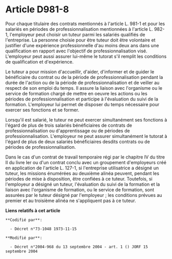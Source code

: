 # Article D981-8

Pour chaque titulaire des contrats mentionnés à l'article L. 981-1 et pour les salariés en périodes de professionnalisation
mentionnées à l'article L. 982-1, l'employeur peut choisir un tuteur parmi les salariés qualifiés de l'entreprise. La
personne choisie pour être tuteur doit être volontaire et justifier d'une expérience professionnelle d'au moins deux ans dans
une qualification en rapport avec l'objectif de professionnalisation visé. L'employeur peut aussi assurer lui-même le tutorat
s'il remplit les conditions de qualification et d'expérience.

Le tuteur a pour mission d'accueillir, d'aider, d'informer et de guider le bénéficiaire du contrat ou de la période de
professionnalisation pendant la durée de l'action ou de la période de professionnalisation et de veiller au respect de son
emploi du temps. Il assure la liaison avec l'organisme ou le service de formation chargé de mettre en oeuvre les actions ou
les périodes de professionnalisation et participe à l'évaluation du suivi de la formation. L'employeur lui permet de disposer
du temps nécessaire pour exercer ses fonctions et se former.

Lorsqu'il est salarié, le tuteur ne peut exercer simultanément ses fonctions à l'égard de plus de trois salariés
bénéficiaires de contrats de professionnalisation ou d'apprentissage ou de périodes de professionnalisation. L'employeur ne
peut assurer simultanément le tutorat à l'égard de plus de deux salariés bénéficiaires desdits contrats ou de périodes de
professionnalisation.

Dans le cas d'un contrat de travail temporaire régi par le chapitre IV du titre II du livre Ier ou d'un contrat conclu avec
un groupement d'employeurs créé en application de l'article L. 127-1, si l'entreprise utilisatrice a désigné un tuteur, les
missions énumérées au deuxième alinéa peuvent, pendant les périodes de mise à disposition, être confiées à ce tuteur.
Toutefois, si l'employeur a désigné un tuteur, l'évaluation du suivi de la formation et la liaison avec l'organisme de
formation, ou le service de formation, sont assurées par le tuteur désigné par l'employeur ; les conditions prévues au
premier et au troisième alinéa ne s'appliquent pas à ce tuteur.

**Liens relatifs à cet article**

	**Codifié par**:

	  - Décret n°73-1048 1973-11-15

	**Modifié par**:

	  - Décret n°2004-968 du 13 septembre 2004 - art. 1 () JORF 15 septembre 2004

